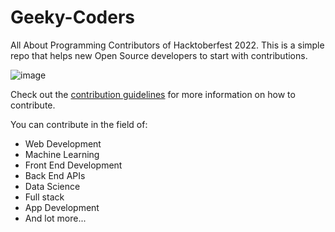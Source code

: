 # Geeky-Coders

All About Programming Contributors of Hacktoberfest 2022. This is a simple repo that helps new Open Source developers to start with contributions.

![image](https://user-images.githubusercontent.com/1830380/193360152-0902f5c1-2565-45ae-9975-aa44a0c2c933.png)

Check out the [contribution guidelines](./CONTRIBUTING.md) for more information on how to contribute.

You can contribute in the field of:

* Web Development
* Machine Learning
* Front End Development
* Back End APIs
* Data Science
* Full stack
* App Development
* And lot more...
